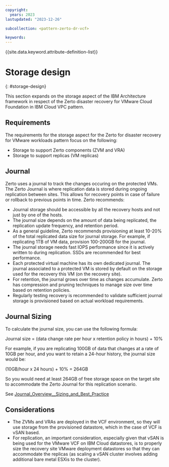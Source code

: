 ```yaml
---
copyright:
  years: 2023
lastupdated: "2023-12-26"

subcollection: <pattern-zerto-dr-vcf>

keywords:
---
```


{{site.data.keyword.attribute-definition-list}}

# Storage design

{: \#storage-design}

This section expands on the storage aspect of the IBM Architecture framework in respect of the Zerto disaster recovery for VMware Cloud Foundation in IBM Cloud VPC pattern.

## Requirements

The requirements for the storage aspect for the Zerto for disaster recovery for VMware workloads pattern focus on the following:

-   Storage to support Zerto components (ZVM and VRA)
-   Storage to support replicas (VM replicas)

## Journal

Zerto uses a journal to track the changes occuring on the protected VMs. The Zerto Journal is where replication data is stored during ongoing replication between sites. This allows for recovery points in case of failure or rollback to previous points in time. Zerto recommends:

-   Journal storage should be accessible by all the recovery hosts and not just by one of the hosts.
-   The journal size depends on the amount of data being replicated, the replication update frequency, and retention period.
-   As a general guideline, Zerto recommends provisioning at least 10-20% of the total replicated data size for journal storage. For example, if replicating 1TB of VM data, provision 100-200GB for the journal.
-   The journal storage needs fast IOPS performance since it is actively written to during replication. SSDs are recommended for best performance.
-   Each protected virtual machine has its own dedicated journal. The journal associated to a protected VM is stored by default on the storage used for the recovery this VM (on the recovery site).
-   For retention, the journal grows over time as changes accumulate. Zerto has compression and pruning techniques to manage size over time based on retention policies.
-   Regularly testing recovery is recommended to validate sufficient journal storage is provisioned based on actual workload requirements.

## Journal Sizing

To calculate the journal size, you can use the following formula:

Journal size = (data change rate per hour x retention policy in hours) + 10%

For example, if you are replicating 100GB of data that changes at a rate of 10GB per hour, and you want to retain a 24-hour history, the journal size would be:

(10GB/hour x 24 hours) + 10% = 264GB

So you would need at least 264GB of free storage space on the target site to accommodate the Zerto Journal for this replication scenario.

See [Journal_Overview__Sizing_and_Best_Practice](https://help.zerto.com/bundle/BP.Journal.Sizing.HTML/page/Journal_Overview__Sizing_and_Best_Practice.htm)

## Considerations

-   The ZVMs and VRAs are deployed in the VCF environment, so they will use storage from the provisioned datastore, which in the case of VCF is vSAN based.
-   For replication, an important consideration, especially given that vSAN is being used for the VMware VCF on IBM Cloud datastores, is to properly size the recovery site VMware deployment datastores so that they can accommodate the replicas (as scaling a vSAN cluster involves adding additional bare metal ESXis to the cluster).
